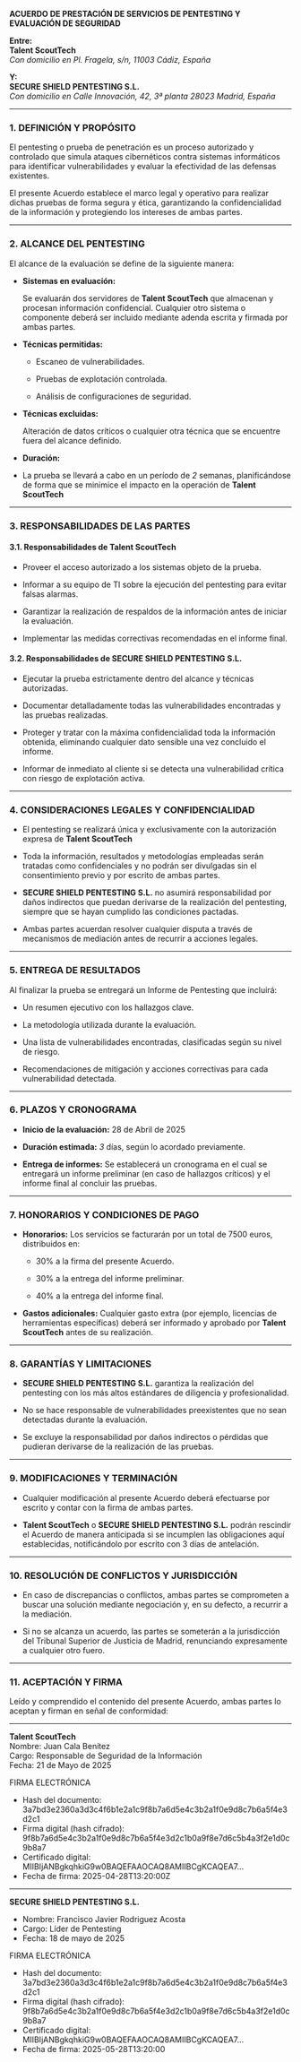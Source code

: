**ACUERDO DE PRESTACIÓN DE SERVICIOS DE PENTESTING Y EVALUACIÓN DE SEGURIDAD**

**Entre:**  
 **Talent ScoutTech**  
 *Con domicilio en  Pl. Fragela, s/n, 11003 Cádiz, España*

**Y:**  
 **SECURE SHIELD PENTESTING S.L.**  
 *Con domicilio en* *Calle Innovación, 42, 3ª planta 28023 Madrid, España*


---

### **1\. DEFINICIÓN Y PROPÓSITO**

El pentesting o prueba de penetración es un proceso autorizado y controlado que simula ataques cibernéticos contra sistemas informáticos para identificar vulnerabilidades y evaluar la efectividad de las defensas existentes.

El presente Acuerdo establece el marco legal y operativo para realizar dichas pruebas de forma segura y ética, garantizando la confidencialidad de la información y protegiendo los intereses de ambas partes.

---

### **2\. ALCANCE DEL PENTESTING**

El alcance de la evaluación se define de la siguiente manera:

* **Sistemas en evaluación:**

  Se evaluarán dos servidores de **Talent ScoutTech** que almacenan y procesan información confidencial. Cualquier otro sistema o componente deberá ser incluido mediante adenda escrita y firmada por ambas partes.

* **Técnicas permitidas:**

  * Escaneo de vulnerabilidades.

  * Pruebas de explotación controlada.

  * Análisis de configuraciones de seguridad.

* **Técnicas excluidas:** 

  Alteración de datos críticos o cualquier otra técnica que se encuentre fuera del alcance definido.

* **Duración:**  
*  
  La prueba se llevará a cabo en un período de *2* semanas, planificándose de forma que se minimice el impacto en la operación de **Talent ScoutTech**

---

### **3\. RESPONSABILIDADES DE LAS PARTES**

#### **3.1. Responsabilidades de Talent ScoutTech** 

* Proveer el acceso autorizado a los sistemas objeto de la prueba.

* Informar a su equipo de TI sobre la ejecución del pentesting para evitar falsas alarmas.

* Garantizar la realización de respaldos de la información antes de iniciar la evaluación.

* Implementar las medidas correctivas recomendadas en el informe final.

#### **3.2. Responsabilidades de SECURE SHIELD PENTESTING S.L.**

* Ejecutar la prueba estrictamente dentro del alcance y técnicas autorizadas.

* Documentar detalladamente todas las vulnerabilidades encontradas y las pruebas realizadas.

* Proteger y tratar con la máxima confidencialidad toda la información obtenida, eliminando cualquier dato sensible una vez concluido el informe.

* Informar de inmediato al cliente si se detecta una vulnerabilidad crítica con riesgo de explotación activa.

---

### **4\. CONSIDERACIONES LEGALES Y CONFIDENCIALIDAD**

* El pentesting se realizará única y exclusivamente con la autorización expresa de **Talent ScoutTech**

* Toda la información, resultados y metodologías empleadas serán tratadas como confidenciales y no podrán ser divulgadas sin el consentimiento previo y por escrito de ambas partes.

* **SECURE SHIELD PENTESTING S.L.** no asumirá responsabilidad por daños indirectos que puedan derivarse de la realización del pentesting, siempre que se hayan cumplido las condiciones pactadas.

* Ambas partes acuerdan resolver cualquier disputa a través de mecanismos de mediación antes de recurrir a acciones legales.

---

### **5\. ENTREGA DE RESULTADOS**

Al finalizar la prueba se entregará un Informe de Pentesting que incluirá:

* Un resumen ejecutivo con los hallazgos clave.

* La metodología utilizada durante la evaluación.

* Una lista de vulnerabilidades encontradas, clasificadas según su nivel de riesgo.

* Recomendaciones de mitigación y acciones correctivas para cada vulnerabilidad detectada.

---

### **6\. PLAZOS Y CRONOGRAMA**

* **Inicio de la evaluación:** 28 de Abril de 2025

* **Duración estimada:** *3* días, según lo acordado previamente.

* **Entrega de informes:** Se establecerá un cronograma en el cual se entregará un informe preliminar (en caso de hallazgos críticos) y el informe final al concluir las pruebas.

---

### **7\. HONORARIOS Y CONDICIONES DE PAGO**

* **Honorarios:** Los servicios se facturarán por un total de 7500 euros, distribuidos en:

  * 30% a la firma del presente Acuerdo.

  * 30% a la entrega del informe preliminar.

  * 40% a la entrega del informe final.

* **Gastos adicionales:** Cualquier gasto extra (por ejemplo, licencias de herramientas específicas) deberá ser informado y aprobado por **Talent ScoutTech** antes de su realización.

---

### **8\. GARANTÍAS Y LIMITACIONES**

* **SECURE SHIELD PENTESTING S.L.** garantiza la realización del pentesting con los más altos estándares de diligencia y profesionalidad.

* No se hace responsable de vulnerabilidades preexistentes que no sean detectadas durante la evaluación.

* Se excluye la responsabilidad por daños indirectos o pérdidas que pudieran derivarse de la realización de las pruebas.

---

### **9\. MODIFICACIONES Y TERMINACIÓN**

* Cualquier modificación al presente Acuerdo deberá efectuarse por escrito y contar con la firma de ambas partes.

* **Talent ScoutTech** o **SECURE SHIELD PENTESTING S.L.** podrán rescindir el Acuerdo de manera anticipada si se incumplen las obligaciones aquí establecidas, notificándolo por escrito con 3 días de antelación.

---

### **10\. RESOLUCIÓN DE CONFLICTOS Y JURISDICCIÓN**

* En caso de discrepancias o conflictos, ambas partes se comprometen a buscar una solución mediante negociación y, en su defecto, a recurrir a la mediación.

* Si no se alcanza un acuerdo, las partes se someterán a la jurisdicción del Tribunal Superior de Justicia de Madrid, renunciando expresamente a cualquier otro fuero.

---

### **11\. ACEPTACIÓN Y FIRMA**

Leído y comprendido el contenido del presente Acuerdo, ambas partes lo aceptan y firman en señal de conformidad:

---

**Talent ScoutTech**  
 Nombre: Juan Cala Benítez  
 Cargo: Responsable de Seguridad de la Información  
 Fecha: 21 de Mayo de 2025

FIRMA ELECTRÓNICA

- Hash del documento: 3a7bd3e2360a3d3c4f6b1e2a1c9f8b7a6d5e4c3b2a1f0e9d8c7b6a5f4e3d2c1
- Firma digital (hash cifrado): 9f8b7a6d5e4c3b2a1f0e9d8c7b6a5f4e3d2c1b0a9f8e7d6c5b4a3f2e1d0c9b8a7
- Certificado digital: MIIBIjANBgkqhkiG9w0BAQEFAAOCAQ8AMIIBCgKCAQEA7...
- Fecha de firma: 2025-04-28T13:20:00Z
 
---

**SECURE SHIELD PENTESTING S.L.**

 - Nombre: Francisco Javier Rodriguez Acosta
 - Cargo: Líder de Pentesting  
 - Fecha: 18 de mayo de 2025

 FIRMA ELECTRÓNICA

- Hash del documento: 3a7bd3e2360a3d3c4f6b1e2a1c9f8b7a6d5e4c3b2a1f0e9d8c7b6a5f4e3d2c1
- Firma digital (hash cifrado): 9f8b7a6d5e4c3b2a1f0e9d8c7b6a5f4e3d2c1b0a9f8e7d6c5b4a3f2e1d0c9b8a7
- Certificado digital: MIIBIjANBgkqhkiG9w0BAQEFAAOCAQ8AMIIBCgKCAQEA7...
- Fecha de firma: 2025-05-28T13:20:00
